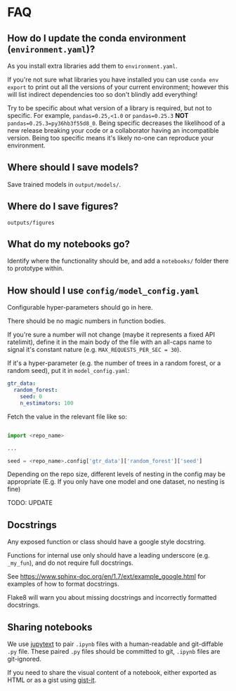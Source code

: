 # FAQ

## How do I update the conda environment (`environment.yaml`)?

As you install extra libraries add them to `environment.yaml`.

If you're not sure what libraries you have installed you can use `conda env export` to print out all the versions of your current environment; however this will list indirect dependencies too so don't blindly add everything!

Try to be specific about what version of a library is required, but not to specific.
For example, `pandas=0.25,<1.0` or `pandas=0.25.3` **NOT** `pandas=0.25.3=py36hb3f55d8_0`.
Being specific decreases the likelihood of a new release breaking your code or a collaborator having an incompatible version. Being too specific means it's likely no-one can reproduce your environment.

## Where should I save models?

Save trained models in `output/models/`.

## Where do I save figures?

`outputs/figures`

## What do my notebooks go?

Identify where the functionality should be, and add a `notebooks/` folder there to prototype within.

## How should I use `config/model_config.yaml`

Configurable hyper-parameters should go in here.

There should be no magic numbers in function bodies.

If you're sure a number will not change (maybe it represents a fixed API ratelimit), define it in the main body of the file with an all-caps name to signal it's constant nature (e.g. `MAX_REQUESTS_PER_SEC = 30`).

If it's a hyper-parameter (e.g. the number of trees in a random forest, or a random seed), put it in `model_config.yaml`:

```yaml
gtr_data:
  random_forest:
    seed: 0
    n_estimators: 100
```

Fetch the value in the relevant file like so:

```python

import <repo_name>

...

seed = <repo_name>.config['gtr_data']['random_forest']['seed']
```

Depending on the repo size, different levels of nesting in the config may be appropriate (E.g. If you only have one model and one dataset, no nesting is fine)

TODO: UPDATE

## Docstrings

Any exposed function or class should have a google style docstring.

Functions for internal use only should have a leading underscore (e.g. `_my_fun`), and do not require full docstrings.

See https://www.sphinx-doc.org/en/1.7/ext/example_google.html for examples of how to format docstrings.

Flake8 will warn you about missing docstrings and incorrectly formatted docstrings.

## Sharing notebooks

We use [jupytext](https://jupytext.io) to pair `.ipynb` files with a human-readable and git-diffable `.py` file.
These paired `.py` files should be committed to git, `.ipynb` files are git-ignored.

If you need to share the visual content of a notebook, either exported as HTML or as a gist using [gist-it](https://jupyter-contrib-nbextensions.readthedocs.io/en/latest/nbextensions/gist_it/readme.html).
